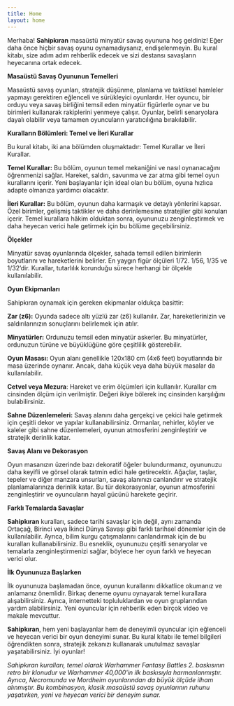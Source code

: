 ```yaml
---
title: Home
layout: home
---
```


Merhaba! **Sahipkıran** masaüstü minyatür savaş oyununa hoş geldiniz! Eğer daha önce hiçbir savaş oyunu oynamadıysanız, endişelenmeyin. Bu kural kitabı, size adım adım rehberlik edecek ve sizi destansı savaşların heyecanına ortak edecek.

**Masaüstü Savaş Oyununun Temelleri**

Masaüstü savaş oyunları, stratejik düşünme, planlama ve taktiksel hamleler yapmayı gerektiren eğlenceli ve sürükleyici oyunlardır. Her oyuncu, bir orduyu veya savaş birliğini temsil eden minyatür figürlerle oynar ve bu birimleri kullanarak rakiplerini yenmeye çalışır. Oyunlar, belirli senaryolara dayalı olabilir veya tamamen oyuncuların yaratıcılığına bırakılabilir.

**Kuralların Bölümleri: Temel ve İleri Kurallar**

Bu kural kitabı, iki ana bölümden oluşmaktadır: Temel Kurallar ve İleri Kurallar.

**Temel Kurallar:** Bu bölüm, oyunun temel mekaniğini ve nasıl oynanacağını öğrenmenizi sağlar. Hareket, saldırı, savunma ve zar atma gibi temel oyun kurallarını içerir. Yeni başlayanlar için ideal olan bu bölüm, oyuna hızlıca adapte olmanıza yardımcı olacaktır.

**İleri Kurallar:** Bu bölüm, oyunun daha karmaşık ve detaylı yönlerini kapsar. Özel birimler, gelişmiş taktikler ve daha derinlemesine stratejiler gibi konuları içerir. Temel kurallara hâkim olduktan sonra, oyununuzu zenginleştirmek ve daha heyecan verici hale getirmek için bu bölüme geçebilirsiniz.

**Ölçekler**

Minyatür savaş oyunlarında ölçekler, sahada temsil edilen birimlerin boyutlarını ve hareketlerini belirler. En yaygın figür ölçüleri 1/72. 1/56, 1/35 ve 1/32’dir. Kurallar, tutarlılık korunduğu sürece herhangi bir ölçekle kullanılabilir.

**Oyun Ekipmanları**

Sahipkıran oynamak için gereken ekipmanlar oldukça basittir:

**Zar (z6):** Oyunda sadece altı yüzlü zar (z6) kullanılır. Zar, hareketlerinizin ve saldırılarınızın sonuçlarını belirlemek için atılır.

**Minyatürler:** Ordunuzu temsil eden minyatür askerler. Bu minyatürler, ordunuzun türüne ve büyüklüğüne göre çeşitlilik gösterebilir.

**Oyun Masası:** Oyun alanı genellikle 120x180 cm (4x6 feet) boyutlarında bir masa üzerinde oynanır. Ancak, daha küçük veya daha büyük masalar da kullanılabilir.

**Cetvel veya Mezura**: Hareket ve erim ölçümleri için kullanılır. Kurallar cm cinsinden ölçüm için verilmiştir. Değeri ikiye bölerek inç cinsinden karşılığını bulabilirsiniz.

**Sahne Düzenlemeleri:** Savaş alanını daha gerçekçi ve çekici hale getirmek için çeşitli dekor ve yapılar kullanabilirsiniz. Ormanlar, nehirler, köyler ve kaleler gibi sahne düzenlemeleri, oyunun atmosferini zenginleştirir ve stratejik derinlik katar.

**Savaş Alanı ve Dekorasyon**

Oyun masanızın üzerinde bazı dekoratif öğeler bulundurmanız, oyununuzu daha keyifli ve görsel olarak tatmin edici hale getirecektir. Ağaçlar, taşlar, tepeler ve diğer manzara unsurları, savaş alanınızı canlandırır ve stratejik planlamalarınıza derinlik katar. Bu tür dekorasyonlar, oyunun atmosferini zenginleştirir ve oyuncuların hayal gücünü harekete geçirir.

**Farklı Temalarda Savaşlar**

**Sahipkıran** kuralları, sadece tarihi savaşlar için değil, aynı zamanda Ortaçağ, Birinci veya İkinci Dünya Savaşı gibi farklı tarihsel dönemler için de kullanılabilir. Ayrıca, bilim kurgu çatışmalarını canlandırmak için de bu kuralları kullanabilirsiniz. Bu esneklik, oyununuzu çeşitli senaryolar ve temalarla zenginleştirmenizi sağlar, böylece her oyun farklı ve heyecan verici olur.

**İlk Oyununuza Başlarken**

İlk oyununuza başlamadan önce, oyunun kurallarını dikkatlice okumanız ve anlamanız önemlidir. Birkaç deneme oyunu oynayarak temel kurallara alışabilirsiniz. Ayrıca, internetteki topluluklardan ve oyun gruplarından yardım alabilirsiniz. Yeni oyuncular için rehberlik eden birçok video ve makale mevcuttur.

**Sahipkıran**, hem yeni başlayanlar hem de deneyimli oyuncular için eğlenceli ve heyecan verici bir oyun deneyimi sunar. Bu kural kitabı ile temel bilgileri öğrendikten sonra, stratejik zekanızı kullanarak unutulmaz savaşlar yaşatabilirsiniz. İyi oyunlar!

*Sahipkıran kuralları, temel olarak Warhammer Fantasy Battles 2. baskısının retro bir klonudur ve Warhammer 40,000'in ilk baskısıyla harmanlanmıştır. Ayrıca, Necromunda ve Mordheim oyunlarından da büyük ölçüde ilham alınmıştır. Bu kombinasyon, klasik masaüstü savaş oyunlarının ruhunu yaşatırken, yeni ve heyecan verici bir deneyim sunar.*

